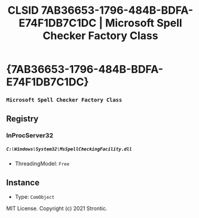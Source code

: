 ﻿---
title: "CLSID 7AB36653-1796-484B-BDFA-E74F1DB7C1DC | Microsoft Spell Checker Factory Class"
excerpt: What is COM-Object CLSID 7AB36653-1796-484B-BDFA-E74F1DB7C1DC?
---

# {7AB36653-1796-484B-BDFA-E74F1DB7C1DC}

### `Microsoft Spell Checker Factory Class`

## Registry


### InProcServer32

##### `C:\Windows\System32\MsSpellCheckingFacility.dll`
* ThreadingModel: `Free`

## Instance

* Type: `ComObject`

MIT License. Copyright (c) 2021 Strontic.


